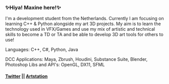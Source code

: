 ### ✨Hiya! Maxine here!✨

 I'm a development student from the Netherlands.
 Currently I am focusing on learning C++ & Python alongside my art 3D projects.
 My aim is to learn the technology used in VFX/Games and use my mix of artistic and technical skills to become a TD or TA and be able to develop 3D art tools for others to use!


 Languages: C++, C#, Python, Java
 
 DCC Applications: Maya, Zbrush, Houdini, Substance Suite, Blender, Photoshop
 Libs and API's: OpenGL, DX11, SFML

#### [Twitter](https://twitter.com/MaxineCodes) || [Artstation](https://www.artstation.com/maxine3d)
